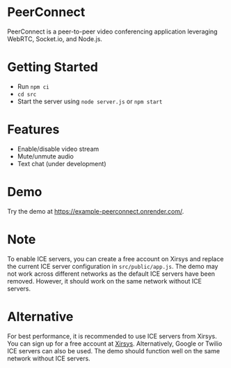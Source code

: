 # PeerConnect

PeerConnect is a peer-to-peer video conferencing application leveraging WebRTC, Socket.io, and Node.js.

# Getting Started

- Run `npm ci`
- `cd src`
- Start the server using `node server.js` or `npm start`

# Features

- Enable/disable video stream
- Mute/unmute audio
- Text chat (under development)

# Demo

Try the demo at https://example-peerconnect.onrender.com/.


# Note

To enable ICE servers, you can create a free account on Xirsys and replace the current ICE server configuration in `src/public/app.js`. The demo may not work across different networks as the default ICE servers have been removed. However, it should work on the same network without ICE servers.

# Alternative

For best performance, it is recommended to use ICE servers from Xirsys. You can sign up for a free account at [Xirsys](https://xirsys.com/). Alternatively, Google or Twilio ICE servers can also be used. The demo should function well on the same network without ICE servers.
